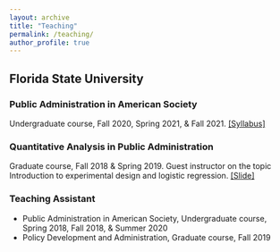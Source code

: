 ```yaml
---
layout: archive
title: "Teaching"
permalink: /teaching/
author_profile: true
---
```


## Florida State University

### Public Administration in American Society
Undergraduate course, Fall 2020, Spring 2021, & Fall 2021. [[Syllabus]](url)

### Quantitative Analysis in Public Administration
Graduate course, Fall 2018 & Spring 2019. Guest instructor on the topic Introduction to experimental design and logistic regression. [[Slide]](https://dgaozhao.github.io/files/Introduction%20to%20Experimental%20Design%20and%20Logistic%20Regression.pdf)

### Teaching Assistant
- Public Administration in American Society, Undergraduate course, Spring 2018, Fall 2018, & Summer 2020
- Policy Development and Administration, Graduate course, Fall 2019
